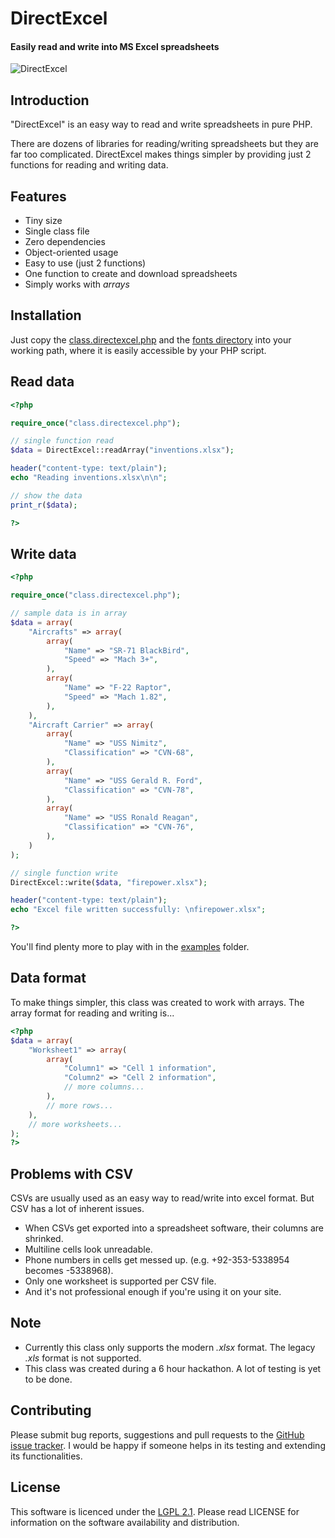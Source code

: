 # DirectExcel
#### Easily read and write into MS Excel spreadsheets

![DirectExcel](https://raw.github.com/AliFlux/DirectExcel/master/examples/images/directexcel.png)

## Introduction

"DirectExcel" is an easy way to read and write spreadsheets in pure PHP.

There are dozens of libraries for reading/writing spreadsheets but they are far too complicated. DirectExcel makes things simpler by providing just 2 functions for reading and writing data.

## Features

- Tiny size
- Single class file
- Zero dependencies
- Object-oriented usage
- Easy to use (just 2 functions)
- One function to create and download spreadsheets
- Simply works with *arrays*

## Installation

Just copy the [class.directexcel.php](class.directexcel.php) and the [fonts directory](fonts) into your working path, where it is easily accessible by your PHP script.

## Read data

```php
<?php

require_once("class.directexcel.php");

// single function read
$data = DirectExcel::readArray("inventions.xlsx");

header("content-type: text/plain");
echo "Reading inventions.xlsx\n\n";

// show the data
print_r($data);

?>
```

## Write data

```php
<?php

require_once("class.directexcel.php");

// sample data is in array
$data = array(
	"Aircrafts" => array(
		array(
			"Name" => "SR-71 BlackBird",
			"Speed" => "Mach 3+",
		),
		array(
			"Name" => "F-22 Raptor",
			"Speed" => "Mach 1.82",
		),
	),
	"Aircraft Carrier" => array(
		array(
			"Name" => "USS Nimitz",
			"Classification" => "CVN-68",
		),
		array(
			"Name" => "USS Gerald R. Ford",
			"Classification" => "CVN-78",
		),
		array(
			"Name" => "USS Ronald Reagan",
			"Classification" => "CVN-76",
		),
	)
);

// single function write
DirectExcel::write($data, "firepower.xlsx");

header("content-type: text/plain");
echo "Excel file written successfully: \nfirepower.xlsx";

?>
```

You'll find plenty more to play with in the [examples](examples/) folder.

## Data format

To make things simpler, this class was created to work with arrays. The array format for reading and writing is...

```php
<?php
$data = array(
	"Worksheet1" => array(
		array(
			"Column1" => "Cell 1 information",
			"Column2" => "Cell 2 information",
			// more columns...
		),
		// more rows...
	),
	// more worksheets...
);
?>
```

## Problems with CSV

CSVs are usually used as an easy way to read/write into excel format. But CSV has a lot of inherent issues.

- When CSVs get exported into a spreadsheet software, their columns are shrinked.
- Multiline cells look unreadable.
- Phone numbers in cells get messed up. (e.g. +92-353-5338954 becomes -5338968).
- Only one worksheet is supported per CSV file.
- And it's not professional enough if you're using it on your site.

## Note

- Currently this class only supports the modern *.xlsx* format. The legacy *.xls* format is not supported.
- This class was created during a 6 hour hackathon. A lot of testing is yet to be done.

## Contributing

Please submit bug reports, suggestions and pull requests to the [GitHub issue tracker](https://github.com/AliFlux/DirectExcel/issues).
I would be happy if someone helps in its testing and extending its functionalities.

## License

This software is licenced under the [LGPL 2.1](http://www.gnu.org/licenses/lgpl-2.1.html). Please read LICENSE for information on the
software availability and distribution.
